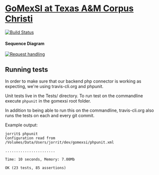 [GoMexSI at Texas A&M Corpus Christi](http://gomexsi.tamucc.edu/) 
=======

[![Build Status](https://travis-ci.org/GoMexSI/gomexsi-web.png)](https://travis-ci.org/GoMexSI/gomexsi-web)

#### Sequence Diagram

[![Request handling](http://www.websequencediagrams.com/cgi-bin/cdraw?lz=dGl0bGUgaW52b2tpbmcgYSB0cm9waGljIHNlcnZpY2UKClVJLT5SZXF1ZXN0SGFuZGxlcjogaHR0cCBwb3N0IHIAFAYKABQOACAScGFyc2UAQAcAHBFGYWN0b3J5OiBjcmVhdGVTAHQHABAHLT4ACgcAGAgKABoHAIEGEgB2EQAxCWZpbmRQcmV5Rm9yUHJlZGF0b3IAgRMhAIEIBlJlc3BvbnNlAIFSEVVJAIF7DgAgBwo&s=napkin)](http://www.websequencediagrams.com/?lz=dGl0bGUgaW52b2tpbmcgYSB0cm9waGljIHNlcnZpY2UKClVJLT5SZXF1ZXN0SGFuZGxlcjogaHR0cCBwb3N0IHIAFAYKABQOACAScGFyc2UAQAcAHBFGYWN0b3J5OiBjcmVhdGVTAHQHABAHLT4ACgcAGAgKABoHAIEGEgB2EQAxCWZpbmRQcmV5Rm9yUHJlZGF0b3IAgRMhAIEIBlJlc3BvbnNlAIFSEVVJAIF7DgAgBwo&s=napkin)

## Running tests

In order to make sure that our backend php connector is working as expecting, we're using travis-cli.org and phpunit.

Unit tests live in the Tests/ directory.  To run test on the commandline execute ```phpunit``` in the gomexsi root folder.  

In addition to being able to run this on the commandline, travis-cli.org also runs the tests on each and every git commit.

Example output:
```
jorrit$ phpunit 
Configuration read from /Volumes/Data/Users/jorrit/dev/gomexsi/phpunit.xml

.......................

Time: 10 seconds, Memory: 7.00Mb

OK (23 tests, 85 assertions)
```

